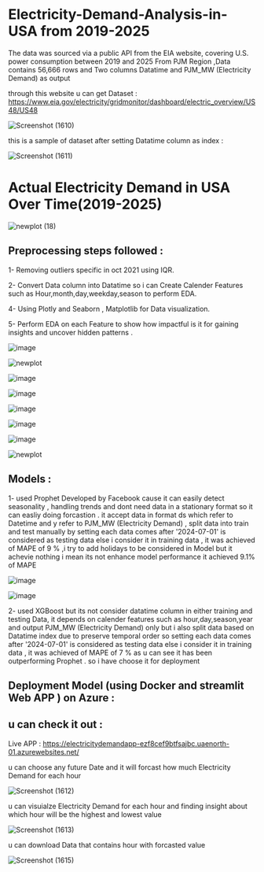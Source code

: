 # Electricity-Demand-Analysis-in-USA from 2019-2025

The data was sourced via a public API from the EIA website, covering U.S. power consumption between 2019 and 2025 From PJM Region ,Data contains 56,666 rows and Two columns Datatime and PJM_MW (Electricity Demand) as output 

through this website u can get Dataset : https://www.eia.gov/electricity/gridmonitor/dashboard/electric_overview/US48/US48

![Screenshot (1610)](https://github.com/user-attachments/assets/e4a9ca26-df1c-4ac3-94ad-56fe465e28cf)

this is a sample of dataset after setting Datatime column as index :

![Screenshot (1611)](https://github.com/user-attachments/assets/da487bda-8c24-4f6e-b021-fc019d5cecba)


# Actual Electricity Demand in USA Over Time(2019-2025)

![newplot (18)](https://github.com/user-attachments/assets/bb45d065-a39c-4ea9-893e-54391fd3e705) 


## Preprocessing steps followed :

1- Removing outliers specific in oct 2021 using IQR.

2- Convert Data column into Datatime so i can Create Calender Features such as Hour,month,day,weekday,season to perform EDA.

4- Using Plotly and Seaborn , Matplotlib for Data visualization. 

5- Perform EDA on each Feature to show how impactful is it for gaining insights and uncover hidden patterns .


![image](https://github.com/user-attachments/assets/df54ed1e-3375-4454-b639-493da1700cfa)


![newplot](https://github.com/user-attachments/assets/093afe0f-002b-43c2-8db5-209b936967b1)


![image](https://github.com/user-attachments/assets/9e36c09d-ee3a-40af-96e6-2a85b9778bb8)


![image](https://github.com/user-attachments/assets/6f66f9c7-9cfd-4ed2-acf3-464b54bfe0b5)


![image](https://github.com/user-attachments/assets/4d333cb7-580b-4952-a1b7-da37796d1dc8)


![image](https://github.com/user-attachments/assets/aa61a8a3-e14e-4fd3-b70c-a379db9b1d30)


![image](https://github.com/user-attachments/assets/bf97d59a-4efe-4131-b36b-f75ab08f8b5c)


![newplot](https://github.com/user-attachments/assets/093afe0f-002b-43c2-8db5-209b936967b1)


## Models :

1- used Prophet Developed by Facebook cause it can easily detect seasonality , handling trends and dont need data in a stationary format so it can easliy doing forcastion . it accept data in format ds which refer to Datetime and y refer to PJM_MW (Electricity Demand) , split data into train and test manually by setting each data comes after '2024-07-01' is considered as testing data else i consider it in training data , it was achieved of MAPE of 9 % ,i try to add holidays to be considered in Model but it achevie nothing i mean its not enhance model performance it achieved 9.1% of MAPE

![image](https://github.com/user-attachments/assets/13ee44ce-0275-4ecd-8602-a016d9ecf259)

![image](https://github.com/user-attachments/assets/86388242-49e0-414d-b560-bc7d513ae0c0)

2- used XGBoost but its not consider datatime column in either training and testing Data, it depends on calender features such as hour,day,season,year and output PJM_MW (Electricity Demand) only but i also split data based on Datatime index due to preserve temporal order so setting each data comes after '2024-07-01' is considered as testing data else i consider it in training data , it was achieved of MAPE of 7 % as u can see it has been outperforming Prophet . so i have choose it for deployment 


## Deployment Model (using Docker and streamlit Web APP ) on Azure :

## u can check it out :

Live APP : https://electricitydemandapp-ezf8cef9btfsajbc.uaenorth-01.azurewebsites.net/

u can choose any future Date and it will forcast how much Electricity Demand for each hour 

![Screenshot (1612)](https://github.com/user-attachments/assets/16abd2bd-1684-4de2-ab65-f56ff197bf9a) 

u can visuialze Electricity Demand for each hour and finding insight about which hour will be the highest and lowest value 

![Screenshot (1613)](https://github.com/user-attachments/assets/8ac0b7c2-1dd9-4c50-b66e-f86c99db5876)


u can download Data that contains hour with forcasted value 

![Screenshot (1615)](https://github.com/user-attachments/assets/70bd672e-49c5-426b-9478-1ca9053fc25e)




